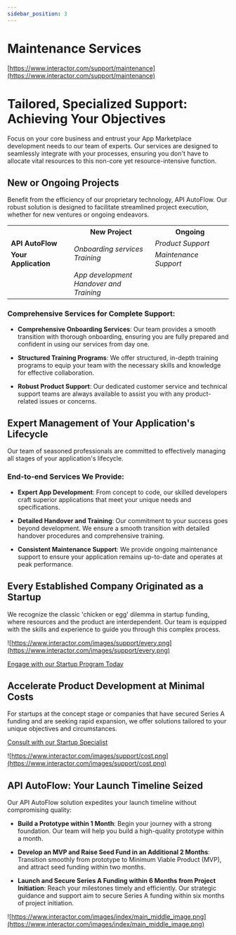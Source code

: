 ```yaml
---
sidebar_position: 3
---
```

# Maintenance Services

[https://www.interactor.com/support/maintenance](https://www.interactor.com/support/maintenance)

# Tailored, Specialized Support: Achieving Your Objectives

Focus on your core business and entrust your App Marketplace development needs to our team of experts. Our services are designed to seamlessly integrate with your processes, ensuring you don't have to allocate vital resources to this non-core yet resource-intensive function.



## New or Ongoing Projects

Benefit from the efficiency of our proprietary technology, API AutoFlow. Our robust solution is designed to facilitate streamlined project execution, whether for new ventures or ongoing endeavors.



<table>
    <tr>
        <th></th>
        <th><b>New Project</b></th>
        <th><b>Ongoing</b></th>
    </tr>
    <tr>
        <td><b>API AutoFlow</b></td>
        <td rowspan="2"><i>Onboarding services<br>Training</i></td>
        <td><i>Product Support</i></td>
    </tr>
    <tr>
        <td><b>Your Application</b></td>
        <td><i>Maintenance Support</i></td>
    </tr>
    <tr>
        <td></td>
        <td rowspan="2"><i>App development<br>Handover and Training</i></td>
        <td></td>
    </tr>
</table>


### Comprehensive Services for Complete Support:

- **Comprehensive Onboarding Services**: Our team provides a smooth transition with thorough onboarding, ensuring you are fully prepared and confident in using our services from day one.

- **Structured Training Programs**: We offer structured, in-depth training programs to equip your team with the necessary skills and knowledge for effective collaboration.

- **Robust Product Support**: Our dedicated customer service and technical support teams are always available to assist you with any product-related issues or concerns.

## Expert Management of Your Application's Lifecycle

Our team of seasoned professionals are committed to effectively managing all stages of your application's lifecycle.



### End-to-end Services We Provide:

- **Expert App Development**: From concept to code, our skilled developers craft superior applications that meet your unique needs and specifications.

- **Detailed Handover and Training**: Our commitment to your success goes beyond development. We ensure a smooth transition with detailed handover procedures and comprehensive training.

- **Consistent Maintenance Support**: We provide ongoing maintenance support to ensure your application remains up-to-date and operates at peak performance.

## Every Established Company Originated as a Startup

We recognize the classic 'chicken or egg' dilemma in startup funding, where resources and the product are interdependent. Our team is equipped with the skills and experience to guide you through this complex process.

![https://www.interactor.com/images/support/every.png](https://www.interactor.com/images/support/every.png)

[Engage with our Startup Program Today](https://www.interactor.com/contactus)

## Accelerate Product Development at Minimal Costs

For startups at the concept stage or companies that have secured Series A funding and are seeking rapid expansion, we offer solutions tailored to your unique objectives and circumstances.

[Consult with our Startup Specialist](https://www.interactor.com/contactus)

![https://www.interactor.com/images/support/cost.png](https://www.interactor.com/images/support/cost.png)

## API AutoFlow: Your Launch Timeline Seized

Our API AutoFlow solution expedites your launch timeline without compromising quality:

- **Build a Prototype within 1 Month**: Begin your journey with a strong foundation. Our team will help you build a high-quality prototype within a month.

- **Develop an MVP and Raise Seed Fund in an Additional 2 Months**: Transition smoothly from prototype to Minimum Viable Product (MVP), and attract seed funding within two months.

- **Launch and Secure Series A Funding within 6 Months from Project Initiation**: Reach your milestones timely and efficiently. Our strategic guidance and support aim to secure Series A funding within six months of project initiation.

![https://www.interactor.com/images/index/main_middle_image.png](https://www.interactor.com/images/index/main_middle_image.png)
